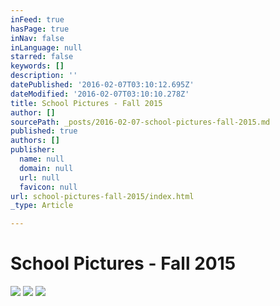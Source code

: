 ```yaml
---
inFeed: true
hasPage: true
inNav: false
inLanguage: null
starred: false
keywords: []
description: ''
datePublished: '2016-02-07T03:10:12.695Z'
dateModified: '2016-02-07T03:10:10.278Z'
title: School Pictures - Fall 2015
author: []
sourcePath: _posts/2016-02-07-school-pictures-fall-2015.md
published: true
authors: []
publisher:
  name: null
  domain: null
  url: null
  favicon: null
url: school-pictures-fall-2015/index.html
_type: Article

---
```

# School Pictures - Fall 2015
![](https://s3-us-west-2.amazonaws.com/the-grid-img/p/496dcb526df030b99dc2ad895f1ad21c16ec874a.jpg)
![](https://the-grid-user-content.s3-us-west-2.amazonaws.com/6a60ff10-78c2-461e-88d1-4e6fd9a93f1f.jpg)
![](https://the-grid-user-content.s3-us-west-2.amazonaws.com/728165b9-6a70-4ae5-bbdd-78a526740ca8.jpg)